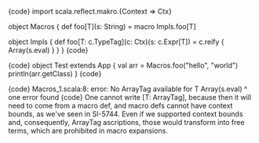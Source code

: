 {code}
import scala.reflect.makro.{Context => Ctx}

object Macros {
  def foo[T](s: String) = macro Impls.foo[T]

  object Impls {
    def foo[T: c.TypeTag](c: Ctx)(s: c.Expr[T]) = c.reify {
      Array(s.eval)
    }
  }
}
{code}

{code}
object Test extends App {
  val arr = Macros.foo("hello", "world")
  println(arr.getClass)
}
{code}

{code}
Macros_1.scala:8: error: No ArrayTag available for T
      Array(s.eval)
           ^
one error found
{code}
One cannot write [T: ArrayTag], because then it will need to come from a macro def, and macro defs cannot have context bounds, as we've seen in SI-5744. Even if we supported context bounds and, consequently, ArrayTag ascriptions, those would transform into free terms, which are prohibited in macro expansions.
